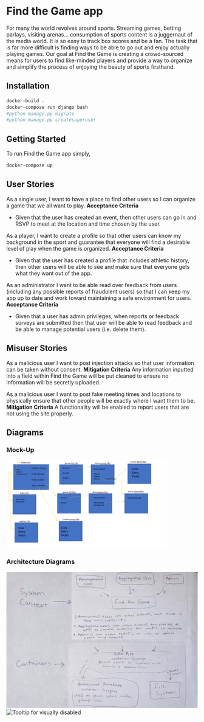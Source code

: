 # Find the Game app
For many the world revolves around sports. Streaming games, betting parlays, visiting arenas… consumption of sports content is a juggernaut of the media world. It is so easy to track box scores and be a fan. The task that is far more difficult is finding ways to be able to go out and enjoy actually playing games. Our goal at Find the Game is creating a crowd-sourced means for users to find like-minded players and provide a way to organize and simplify the process of enjoying the beauty of sports firsthand.

## Installation
```bash
docker-build .
docker-compose run django bash
#python manage.py migrate
#python manage.py createsuperuser
```

## Getting Started
To run Find the Game app simply,
```bash
docker-compose up
```
## User Stories
As a single user, I want to have a place to find other users so I can organize a game that we all want to play.
**Acceptance Criteria**
* Given that the user has created an event, then other users can go in and RSVP to meet at the location and time chosen by the user.

As a player, I want to create a profile so that other users can know my background in the sport and guarantee that everyone will find a desirable level of play when the game is organized.
**Acceptance Criteria**
* Given that the user has created a profile that includes athletic history, then other users will be able to see and make sure that everyone gets what they want out of the app. 

As an administrator I want to be able read over feedback from users (including any possible reports of fraudulent users) so that I can keep my app up to date and work toward maintaining a safe environment for users.
**Acceptance Criteria**
* Given that a user has admin privileges, when reports or feedback surveys are submitted then that user will be able to read feedback and be able to manage potential users (i.e. delete them).

## Misuser Stories
As a malicious user I want to post injection attacks so that user information can be taken without consent.
**Mitigation Criteria**
Any information inputted into a field within Find the Game will be put cleaned to ensure no information will be secretly uploaded.

As a malicious user I want to post fake meeting times and locations to physically ensure that other people will be exactly where I want them to be.
**Mitigation Criteria**
A functionality will be enabled to report users that are not using the site properly.

## Diagrams
### Mock-Up
![Tooltip for visually disabled](./FtGMockups.jpg)

### Architecture Diagrams
![Tooltip for visually disabled](./ArchitectureDiagrams.jpg)
![Tooltip for visually disabled](./ArchitectureComponenetDiag.jpg)
